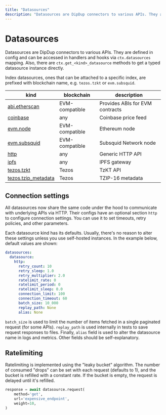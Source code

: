 ```yaml
---
title: "Datasources"
description: "Datasources are DipDup connectors to various APIs. They are defined in config and can be accessed in handlers and hooks via `ctx.datasources` mapping. Also, there are `ctx.get_<kind>_datasource` methods to get a typed datasource instance directly."
---
```


# Datasources

Datasources are DipDup connectors to various APIs. They are defined in config and can be accessed in handlers and hooks via `ctx.datasources` mapping. Also, there are `ctx.get_<kind>_datasource` methods to get a typed datasource instance directly.

Index datasources, ones that can be attached to a specific index, are prefixed with blockchain name, e.g. `tezos.tzkt` or `evm.subsquid`.

| kind                                      | blockchain     | description                     |
| ----------------------------------------- | -------------- | ------------------------------- |
| [abi.etherscan](2.abi_etherscan.md)       | EVM-compatible | Provides ABIs for EVM contracts |
| [coinbase](3.coinbase.md)                 | any            | Coinbase price feed             |
| [evm.node](4.evm_node.md)                 | EVM-compatible | Ethereum node                   |
| [evm.subsquid](5.evm_subsquid.md)         | EVM-compatible | Subsquid Network node                   |
| [http](6.http.md)                         | any            | Generic HTTP API                        |
| [ipfs](7.ipfs.md)                         | any            | IPFS gateway                            |
| [tezos.tzkt](8.tezos_tzkt.md)             | Tezos          | TzKT API                        |
| [tezos.tzip_metadata](9.tzip_metadata.md) | Tezos          | TZIP-16 metadata                |

## Connection settings

All datasources now share the same code under the hood to communicate with underlying APIs via HTTP. Their configs have an optional section `http` to configure connection settings. You can use it to set timeouts, retry policies, and other parameters.

Each datasource kind has its defaults. Usually, there's no reason to alter these settings unless you use self-hosted instances. In the example below, default values are shown:

```yaml [dipdup.yaml]
datasources:
  datasource:
    http:
      retry_count: 10
      retry_sleep: 1.0
      retry_multiplier: 2.0
      ratelimit_rate: 0
      ratelimit_period: 0
      ratelimit_sleep: 0.0
      connection_limit: 100
      connection_timeout: 60
      batch_size: 10_000
      replay_path: None
      alias: None
```

`batch_size` is used to limit the number of items fetched in a single paginated request (for some APIs). `replay_path` is used internally in tests to save request responses to files. Finally, `alias` field is used to alter the datasource name in logs and metrics. Other fields should be self-explanatory.

## Ratelimiting

Ratelimiting is implemented using the "leaky bucket" algorithm. The number of consumed "drops" can be set with each request (defaults to 1), and the bucket is refilled with a constant rate. If the bucket is empty, the request is delayed until it's refilled.

```python
response = await datasource.request(
    method='get',
    url='expensive_endpoint',
    weight=10,
)
```
